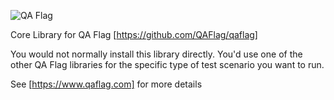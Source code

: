![QA Flag](https://www.qaflag.com/img/qaflag.png)

Core Library for QA Flag [https://github.com/QAFlag/qaflag]

You would not normally install this library directly. You'd use one of the other QA Flag libraries for the specific type of test scenario you want to run.

See [https://www.qaflag.com] for more details
